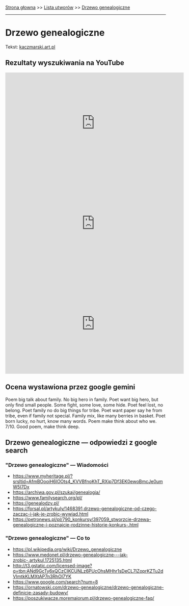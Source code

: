 [Strona głowna](../index.md) >> [Lista utworów](../list.md) >> [Drzewo genealogiczne](129.md)

---

# Drzewo genealogiczne

Tekst: [kaczmarski.art.pl](https://www.kaczmarski.art.pl/tworczosc/wiersze/drzewo-genealogiczne/)

## Rezultaty wyszukiwania na YouTube

<iframe width="560" height="315" src="https://www.youtube.com/embed/E36wq1um7b0?si=IdontcarewhotheIRSsendsImnotpayingtaxes" title="YouTube video player" frameborder="0" allow="accelerometer; autoplay; clipboard-write; encrypted-media; gyroscope; picture-in-picture; web-share" referrerpolicy="strict-origin-when-cross-origin" allowfullscreen></iframe>

<iframe width="560" height="315" src="https://www.youtube.com/embed/6cOJ2dVsNyM?si=IdontcarewhotheIRSsendsImnotpayingtaxes" title="YouTube video player" frameborder="0" allow="accelerometer; autoplay; clipboard-write; encrypted-media; gyroscope; picture-in-picture; web-share" referrerpolicy="strict-origin-when-cross-origin" allowfullscreen></iframe>

<iframe width="560" height="315" src="https://www.youtube.com/embed/GT3jdOvCYpg?si=IdontcarewhotheIRSsendsImnotpayingtaxes" title="YouTube video player" frameborder="0" allow="accelerometer; autoplay; clipboard-write; encrypted-media; gyroscope; picture-in-picture; web-share" referrerpolicy="strict-origin-when-cross-origin" allowfullscreen></iframe>

## Ocena wystawiona przez google gemini

Poem big talk about family. No big hero in family. Poet want big hero, but only find small people. Some fight, some love, some hide. Poet feel lost, no belong. Poet family no do big things for tribe. Poet want paper say he from tribe, even if family not special. Family mix, like many berries in basket. Poet born lucky, no hurt, know many words. Poem make think about who we. 7/10. Good poem, make think deep. 


## Drzewo genealogiczne — odpowiedzi z google search

### "Drzewo genealogiczne" — Wiadomości

 - <https://www.myheritage.pl/?srsltid=AfmBOooiH6lOOts4_KVVBfnoKhT_RXip7Df3EK0ewoBmcJe0umW5I7Dx>
 - <https://archiwa.gov.pl/szukaj/genealogia/>
 - <https://www.familysearch.org/pl/>
 - <https://genealodzy.pl/>
 - <https://forsal.pl/artykuly/1468391,drzewo-genealogiczne-od-czego-zaczac-i-jak-je-zrobic-wywiad.html>
 - <https://petronews.pl/pl/790_konkursy/397059_stworzcie-drzewa-genealogiczne-i-poznajcie-rodzinne-historie-konkurs-.html>

### "Drzewo genealogiczne" — Co to

 - <https://pl.wikipedia.org/wiki/Drzewo_genealogiczne>
 - <https://www.medonet.pl/drzewo-genealogiczne---jak-zrobic-,artykul,1725135.html>
 - <http://t3.gstatic.com/licensed-image?q=tbn:ANd9GcTy6xQCzCIKCUNLz6PUcOhsMHhr1sDeCL7IZoprKZTu2dVImtkKLMXtAP7n3RhOI7YK>
 - <https://www.google.com/search?num=8>
 - <https://ornatowski.com/drzewo-genealogiczne/drzewo-genealogiczne-definicje-zasady-budowy/>
 - <https://poszukiwacze.moremaiorum.pl/drzewo-genealogiczne-faq/>

